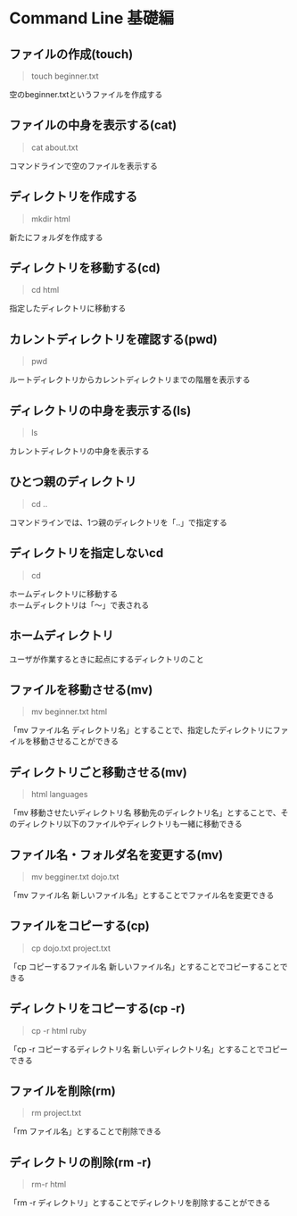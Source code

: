 #  Command Line 基礎編

## ファイルの作成(touch)
> touch beginner.txt 

空のbeginner.txtというファイルを作成する

## ファイルの中身を表示する(cat)
> cat about.txt

コマンドラインで空のファイルを表示する

## ディレクトリを作成する
> mkdir html

新たにフォルダを作成する

## ディレクトリを移動する(cd)
> cd html

指定したディレクトリに移動する

## カレントディレクトリを確認する(pwd)
> pwd 

ルートディレクトリからカレントディレクトリまでの階層を表示する

## ディレクトリの中身を表示する(ls)
> ls

カレントディレクトリの中身を表示する

## ひとつ親のディレクトリ
> cd ..

コマンドラインでは、1つ親のディレクトリを「..」で指定する

## ディレクトリを指定しないcd
> cd 

ホームディレクトリに移動する<br>
ホームディレクトリは「〜」で表される

## ホームディレクトリ
ユーザが作業するときに起点にするディレクトリのこと


## ファイルを移動させる(mv)
> mv beginner.txt html

「mv ファイル名 ディレクトリ名」とすることで、指定したディレクトリにファイルを移動させることができる

## ディレクトリごと移動させる(mv)
> html languages

「mv 移動させたいディレクトリ名 移動先のディレクトリ名」とすることで、そのディレクトリ以下のファイルやディレクトリも一緒に移動できる

## ファイル名・フォルダ名を変更する(mv)
> mv begginer.txt dojo.txt

「mv ファイル名 新しいファイル名」とすることでファイル名を変更できる

## ファイルをコピーする(cp)
> cp dojo.txt project.txt

「cp コピーするファイル名 新しいファイル名」とすることでコピーすることできる

## ディレクトリをコピーする(cp -r)
> cp -r html ruby

「cp -r コピーするディレクトリ名 新しいディレクトリ名」とすることでコピーできる

## ファイルを削除(rm)
> rm project.txt

「rm ファイル名」とすることで削除できる

## ディレクトリの削除(rm -r)
> rm-r html

「rm -r ディレクトリ」とすることでディレクトリを削除することができる
